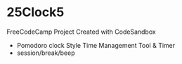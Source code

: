 # 25Clock5
FreeCodeCamp Project
Created with CodeSandbox
* Pomodoro clock Style Time Management Tool & Timer
* session/break/beep
